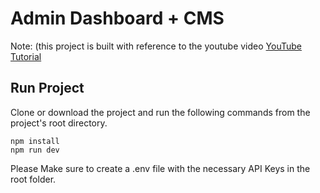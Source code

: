 # Admin Dashboard + CMS 

Note: (this project is built with reference to the youtube video [YouTube Tutorial](https://youtu.be/5miHyP6lExg)

## Run Project
Clone or download the project and run the following commands from the project's root directory.
```
npm install
npm run dev
```

Please Make sure to create a .env file with the necessary API Keys in the root folder.
